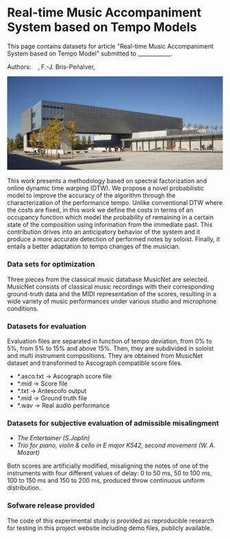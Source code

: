 # Real-time Music Accompaniment System based on Tempo Models

This page contains datasets for article "Real-time Music Accompaniment System based on Tempo Model" submitted to ____________.

Authors:    , F.-J. Bris-Peñalver,  

![Foto escuela](/Other/PORTADA_8230_33.jpg)

This work presents a methodology based on spectral factorization and online dynamic time warping (DTW). We propose a novel probabilistic model to improve the accuracy of the algorithm through the characterization of the performance tempo. Unlike conventional DTW where the costs are fixed, in this work we define the costs in terms of an occupancy function which model the probability of remaining in a certain state of the composition using information from the immediate past. This contribution drives into an anticipatory behavior of the system and it produce a more accurate detection of performed notes by soloist. Finally, it entails a better adaptation to tempo changes of the musician.

### Data sets for optimization

Three pieces from the classical music database MusicNet are selected. MusicNet consists of classical music recordings with their corresponding ground-truth data and the MIDI representation of the scores, resulting in a wide variety of music performances under various studio and microphone conditions.

### Datasets for evaluation

Evaluation files are separated in function of tempo deviation, from 0% to 5%, from 5% to 15% and above 15%. Then, they are subdivided in soloist and multi instrument compositions. They are obtained from MusicNet dataset and transformed to Ascograph compatible score files.

- *.asco.txt -> Ascograph score file
- *.mid -> Score file
- *.txt -> Antescofo output
- *.mid -> Ground truth file
- *.wav -> Real audio performance

### Datasets for subjective evaluation of admissible misalingment 

- *The Entertainer (S.Joplin)*
- *Trio for piano, violin & cello in E major K542, second movement (W. A. Mozart)*

Both scores are artificially modified, misaligning the notes of one of the instruments with four different values of delay: 0 to 50 ms, 50 to 100 ms, 100 to 150 ms and 150 to 200 ms, produced throw continuous uniform distribution. 

###  Sofware release provided

The code of this experimental study is provided as reproducible research for testing in this project website including demo files, publicly available. 
